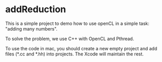 # addReduction
This is a simple project to demo how to use openCL in a simple task: "adding many numbers".

To solve the problem, we use C++ with OpenCL and Pthread.

To use the code in mac, you should create a new empty project and add files (*.cc and *.hh) into projects.
The Xcode will maintain the rest.
